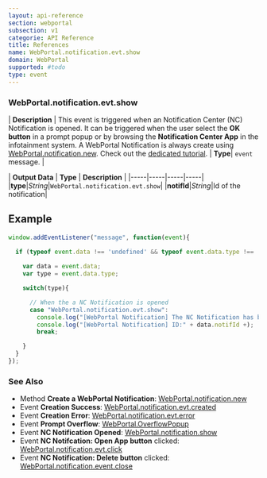 ```yaml
---
layout: api-reference
section: webportal
subsection: v1
categorie: API Reference
title: References
name: WebPortal.notification.evt.show
domain: WebPortal
supported: #todo
type: event
---
```


### WebPortal.notification.evt.show

| **Description** | This event is triggered when an Notification Center (NC) Notification  is opened. It can be triggered when the user select the **OK button** in a prompt popup or by browsing the **Notification Center App** in the infotainment system. A WebPortal Notification is always create using [WebPortal.notification.new]({{site.baseurl}}/webportal/v1/api-reference/webportal-notification-new.html#article). Check out the [dedicated tutorial]({{site.baseurl}}/webportal/v1/interactivity/notification/#article).
| **Type**| `event` message. |

| **Output Data** | **Type** | **Description** | 
|-----|-----|-----|-----|
|**type**|*String*|`WebPortal.notification.evt.show`|
|**notifId**|*String*|Id of the notification|

## Example

```js
window.addEventListener("message", function(event){
  
  if (typeof event.data !== 'undefined' && typeof event.data.type !== 'undefined' ){

    var data = event.data;
    var type = event.data.type;

    switch(type){

      // When the a NC Notification is opened
      case "WebPortal.notification.evt.show":
        console.log("[WebPortal Notification] The NC Notification has been opened.");
        console.log("[WebPortal Notification] ID:" + data.notifId +);
        break;

    }
  }
});
```

### See Also

- Method **Create a WebPortal Notification**: [WebPortal.notification.new]({{site.baseurl}}/webportal/v1/api-reference/webportal-notification-new.html#article)
- Event **Creation Success**: [WebPortal.notification.evt.created]({{site.baseurl}}/webportal/v1/api-reference/webportal-notification-evt-created.html#article)
- Event **Creation Error**: [WebPortal.notification.evt.error]({{site.baseurl}}/webportal/v1/api-reference/webportal-notification-evt-error.html#article)
- Event **Prompt Overflow**: [WebPortal.OverflowPopup]({{site.baseurl}}/webportal/v1/api-reference/webportal-overflowpopup#article)
- Event **NC Notification Opened**: [WebPortal.notification.show]({{site.baseurl}}/webportal/v1/api-reference/webportal-notification-show.html#article)
- Event **NC Notifcation: Open App button** clicked: [WebPortal.notification.evt.click]({{site.baseurl}}/webportal/v1/api-reference/webportal-notification-evt-click#article)
- Event **NC Notification: Delete button** clicked: [WebPortal.notification.event.close]({{site.baseurl}}/webportal/v1/api-reference/webportal-notification-evt-close.html#article)